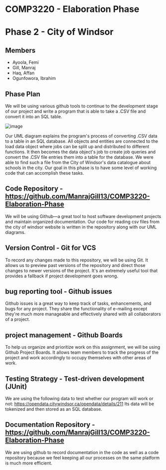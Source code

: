 # COMP3220 - Elaboration Phase

# Phase 2 - City of Windsor

## Members
* Ayoola, Femi
* Gill, Manraj
* Haq, Affan
* Ogunfowora, Ibrahim

## Phase Plan
We will be using various github tools to continue to the development stage of our project and write a program that is able to take a .CSV file and convert it into an SQL table.

![image](https://raw.githubusercontent.com/ManrajGill13/COMP3220-Elaboration-Phase/main/Images/Main.jpg)

Our UML diagram explains the program's process of converting .CSV data to a table in an SQL database. All objects and entities are connected to the load data object where jobs can be split up and distributed to different functions. It then becomes the data object's job to create job queries and convert the .CSV file entries them into a table for the database. We were able to find such a file from the City of Windsor's data catalogue about schools in the city. Our goal in this phase is to have some level of working code that can accomplish these tasks.

## Code Repository - https://github.com/ManrajGill13/COMP3220-Elaboration-Phase
We will be using Github—a great tool to host software development projects and maintain organized documentation. Our code for reading csv files from the city of windsor website is written in the repository along with our UML diagrams.

## Version Control - Git for VCS
To record any changes made to this repository, we will be using Git. It allows us to preview past versions of the repository and direct those changes to newer versions of the project. It's an extremely useful tool that provides a fallback if project development goes wrong.

## bug reporting tool - Github issues 
Github issues is a great way to keep track of tasks, enhancements, and bugs for any project. They share the functionality of e-mailing except they're much more manageable and effectively shared with all collaborators of a project.

## project management - Github Boards
To help us organize and prioritize work on this assignment, we will be using Github Project Boards. It allows team members to track the progress of the project and work accordingly to occupy themselves with other areas of work.

## Testing Strategy - Test-driven development (JUnit)
We are using the following data to test whether our program will work or not: https://opendata.citywindsor.ca/opendata/details/211
Its data will be tokenized and then stored as an SQL database.

## Documentation Repository - https://github.com/ManrajGill13/COMP3220-Elaboration-Phase
We are using github to record documentation in the code as well as a code repository because we feel keeping all our processes on the same platform is much more efficient.
